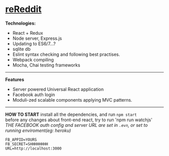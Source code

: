 # [reReddit](https://re-reddit.herokuapp.com/)
**Technologies:**
-  React + Redux
-  Node server, Express.js
- Updating to ES6/7...?
-  sqlite db
- Eslint syntax checking and following best practises.
- Webpack compiling
- Mocha, Chai testing frameworks
----------------------
**Features**
- Server powered Universal React application
- Facebook auth login
- Moduli-zed scalable components applying MVC patterns.
----------------------
**HOW TO START**
install all the dependencies, and run `npm start`   
before any changes about front-end react, try to run 'npm run watchjs'    
_THE FACEBOOK auth config and server URL are set in `.evn`, or set to running enviroment(eg: heroku)_
```
FB_APPID=YOURS
FB_SECRET=SHHHHHHHH
URL=http://localhost:3000
```